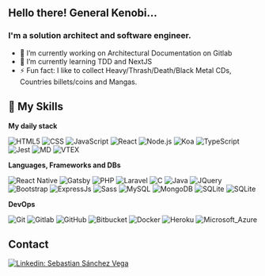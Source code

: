 ## Hello there! General Kenobi...

### I'm a solution architect and software engineer.

- 🔭 I’m currently working on Architectural Documentation on Gitlab
- 🌱 I’m currently learning TDD and NextJS
- ⚡ Fun fact: I like to collect Heavy/Thrash/Death/Black Metal CDs, Countries billets/coins and Mangas.

## 🚀 My Skills

**My daily stack**

  ![HTML5](https://img.shields.io/badge/HTML-333333?style=flat&logo=html5)
  ![CSS](https://img.shields.io/badge/CSS-333333?style=flat&logo=css3)
  ![JavaScript](https://img.shields.io/badge/-JavaScript-333333?style=flat&logo=javascript)
  ![React](https://img.shields.io/badge/-React-333333?style=flat&logo=react)
  ![Node.js](https://img.shields.io/badge/Node.js-333333?style=flat&logo=node.js)
  ![Koa](https://img.shields.io/badge/KoaJs-333?style=flat)
  ![TypeScript](https://img.shields.io/badge/TypeScript-333333?style=flat&logo=typescript)
  ![Jest](https://img.shields.io/badge/-Jest-333333?style=flat&logo=jest)
  ![MD](https://img.shields.io/badge/Markdown-333?style=flat&logo=markdown)
  ![VTEX](https://img.shields.io/badge/VTEX-333?style=flat&logo=vtex)
  
  
**Languages, Frameworks and DBs**

  ![React Native](https://img.shields.io/badge/-React%20Native-333333?style=flat&logo=react)
  ![Gatsby](https://img.shields.io/badge/Gatsby-333?style=flat&logo=gatsby)
  ![PHP](https://img.shields.io/badge/PHP-333333?style=flat&logo=php)
  ![Laravel](https://img.shields.io/badge/Laravel-333?style=flat&logo=laravel)
  ![C](https://img.shields.io/badge/-C-333333?style=flat&logo=C%2B%2B&logoColor=00599C)
  ![Java](https://img.shields.io/badge/-Java-333333?style=flat&logo=Java&logoColor=007396)
  ![JQuery](https://img.shields.io/badge/jQuery-333?style=flat&logo=jquery)
  ![Bootstrap](https://img.shields.io/badge/Bootstrap-333?style=flat&logo=bootstrap)
  ![ExpressJs](https://img.shields.io/badge/Express.js-333?style=flat)
  ![Sass](https://img.shields.io/badge/Sass-333?style=flat&logo=sass)
  ![MySQL](https://img.shields.io/badge/-MySQL-333333?style=flat&logo=mysql)
  ![MongoDB](https://img.shields.io/badge/MongoDB-333333?style=flat&logo=mongodb)
  ![SQLite](https://img.shields.io/badge/SQLite-333?style=flat&logo=sqlite)
  ![SQLite](https://img.shields.io/badge/Microsoft_SQL_Server-333?style=flat&logo=microsoft-sql-server)

**DevOps**

  ![Git](https://img.shields.io/badge/-Git-333333?style=flat&logo=git)
  ![Gitlab](https://img.shields.io/badge/-Gitlab-333333?style=flat&logo=gitlab)
  ![GitHub](https://img.shields.io/badge/-GitHub-333333?style=flat&logo=github)
  ![Bitbucket](https://img.shields.io/badge/-Bitbucket-333333?style=flat&logo=bitbucket)
  ![Docker](https://img.shields.io/badge/-Docker-333333?style=flat&logo=docker)
  ![Heroku](https://img.shields.io/badge/Heroku-333?style=flat&logo=heroku)
  ![Microsoft_Azure](https://img.shields.io/badge/Microsoft_Azure-333?style=flat&logo=microsoft-azure)
  

## Contact

[![Linkedin: Sebastian Sánchez Vega](https://img.shields.io/badge/-LinkedIn-blue?style=flat-square&logo=Linkedin&logoColor=white&link=https://www.linkedin.com/in/sebastian-s%C3%A1nchez-vega/?locale=en_US)](https://www.linkedin.com/in/sebastian-s%C3%A1nchez-vega/?locale=en_US)


<!--
**sebaskun98/sebaskun98** is a ✨ _special_ ✨ repository because its `README.md` (this file) appears on your GitHub profile.

Here are some ideas to get you started:

- 🔭 I’m currently working on ...
- 🌱 I’m currently learning ...
- 👯 I’m looking to collaborate on ...
- 🤔 I’m looking for help with ...
- 💬 Ask me about ...
- 📫 How to reach me: ...
- 😄 Pronouns: ...
- ⚡ Fun fact: ...
-->
